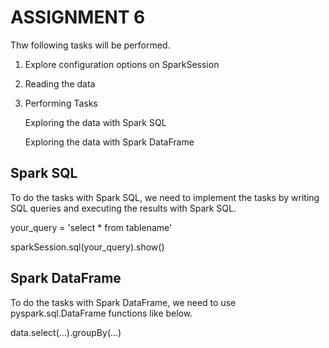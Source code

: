 # ASSIGNMENT 6

Thw following tasks will be performed. 

1. Explore configuration options on SparkSession
2. Reading the data
3. Performing Tasks

    Exploring the data with Spark SQL
    
    Exploring the data with Spark DataFrame


## Spark SQL

To do the tasks with Spark SQL, we need to implement the tasks by writing SQL queries and executing the results with Spark SQL.

your_query = 'select * from tablename'

sparkSession.sql(your_query).show()

## Spark DataFrame

To do the tasks with Spark DataFrame, we need to use pyspark.sql.DataFrame functions like below.

data.select(...).groupBy(...)
